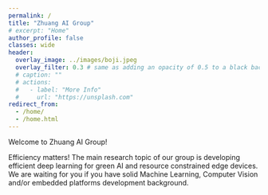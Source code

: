 ```yaml
---
permalink: /
title: "Zhuang AI Group"
# excerpt: "Home"
author_profile: false
classes: wide
header:
  overlay_image: ../images/boji.jpeg
  overlay_filter: 0.3 # same as adding an opacity of 0.5 to a black background
  # caption: ""
  # actions:
  #   - label: "More Info"
  #     url: "https://unsplash.com"
redirect_from: 
  - /home/
  - /home.html
---
```


Welcome to Zhuang AI Group!

Efficiency matters! The main research topic of our group is developing efficient deep learning for green AI and resource constrained edge devices. 
We are waiting for you if you have solid Machine Learning, Computer Vision and/or embedded platforms development background.

